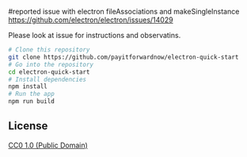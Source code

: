 #reported issue with electron fileAssociations and makeSingleInstance
https://github.com/electron/electron/issues/14029

Please look at issue for instructions and observatins.

```bash
# Clone this repository
git clone https://github.com/payitforwardnow/electron-quick-start
# Go into the repository
cd electron-quick-start
# Install dependencies
npm install
# Run the app
npm run build
```

## License

[CC0 1.0 (Public Domain)](LICENSE.md)
